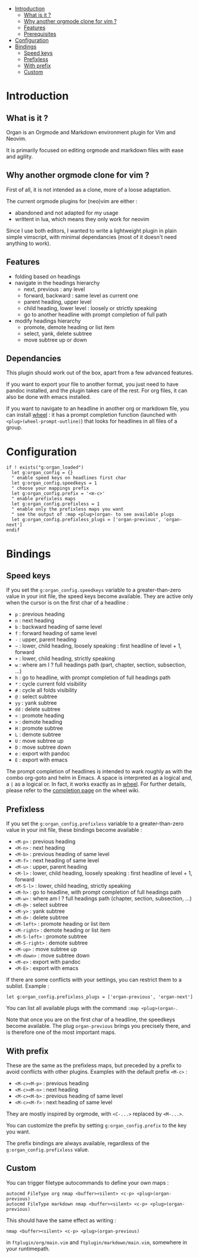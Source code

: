 <!-- vim: set filetype=markdown: -->

<!-- vim-markdown-toc GFM -->

* [Introduction](#introduction)
    * [What is it ?](#what-is-it-)
    * [Why another orgmode clone for vim ?](#why-another-orgmode-clone-for-vim-)
    * [Features](#features)
    * [Prerequisites](#prerequisites)
* [Configuration](#configuration)
* [Bindings](#bindings)
    * [Speed keys](#speed-keys)
    * [Prefixless](#prefixless)
    * [With prefix](#with-prefix)
    * [Custom](#custom)

<!-- vim-markdown-toc -->

# Introduction
## What is it ?

Organ is an Orgmode and Markdown environment plugin for Vim and Neovim.

It is primarily focused on editing orgmode and markdown files with ease
and agility.

## Why another orgmode clone for vim ?

First of all, it is not intended as a clone, more of a loose adaptation.

The current orgmode plugins for (neo)vim are either :

- abandoned and not adapted for my usage
- writtent in lua, which means they only work for neovim

Since I use both editors, I wanted to write a lightweight plugin in
plain simple vimscript, with minimal dependancies (most of it doesn't
need anything to work).

## Features

- folding based on headings
- navigate in the headings hierarchy
  + next, previous : any level
  + forward, backward : same level as current one
  + parent heading, upper level
  + child heading, lower level : loosely or strictly speaking
  + go to another headline with prompt completion of full path
- modify headings hierarchy
  + promote, demote heading or list item
  + select, yank, delete subtree
  + move subtree up or down

## Dependancies

This plugin should work out of the box, apart from a few advanced
features.

If you want to export your file to another format, you just need to have
pandoc installed, and the plugin takes care of the rest.  For org files,
it can also be done with emacs installed.

If you want to navigate to an headline in another org or markdown file,
you can install [wheel](https://github.com/chimay/wheel) : it has a
prompt completion function (launched with `<plug>(wheel-prompt-outline)`)
that looks for headlines in all files of a group.

# Configuration

```vim
if ! exists("g:organ_loaded")
  let g:organ_config = {}
  " enable speed keys on headlines first char
  let g:organ_config.speedkeys = 1
  " choose your mappings prefix
  let g:organ_config.prefix = '<m-c>'
  " enable prefixless maps
  let g:organ_config.prefixless = 1
  " enable only the prefixless maps you want
  " see the output of :map <plug>(organ- to see available plugs
  let g:organ_config.prefixless_plugs = ['organ-previous', 'organ-next']
endif
```

# Bindings
## Speed keys

If you set the `g:organ_config.speedkeys` variable to a greater-than-zero
value in your init file, the speed keys become available. They are
active only when the cursor is on the first char of a headline :

- `p`      : previous heading
- `n`      : next heading
- `b`      : backward heading of same level
- `f`      : forward heading of same level
- `-`      : upper, parent heading
- `~`      : lower, child heading, loosely speaking : first headline of level + 1, forward
- `+`      : lower, child heading, strictly speaking
- `w`      : where am I ? full headings path (part, chapter, section, subsection, ...)
- `h`      : go to headline, with prompt completion of full headings path
- `*`      : cycle current fold visibility
- `#`      : cycle all folds visibility
- `@`      : select subtree
- `yy`     : yank subtree
- `dd`     : delete subtree
- `<`      : promote heading
- `>`      : demote heading
- `H`      : promote subtree
- `L`      : demote subtree
- `U`      : move subtree up
- `D`      : move subtree down
- `e`      : export with pandoc
- `E`      : export with emacs

The prompt completion of headlines is intended to wark roughly as with
the combo org-goto and helm in Emacs. A space is interpreted as
a logical and, a `|` as a logical or. In fact, it works exactly as in
[wheel](https://github.com/chimay/wheel). For further details, please
refer to the
[completion page](https://github.com/chimay/wheel/wiki/completion)
on the wheel wiki.

## Prefixless

If you set the `g:organ_config.prefixless` variable to a greater-than-zero
value in your init file, these bindings become available :

- `<M-p>`       : previous heading
- `<M-n>`       : next heading
- `<M-b>`       : previous heading of same level
- `<M-f>`       : next heading of same level
- `<M-u>`       : upper, parent heading
- `<M-l>`       : lower, child heading, loosely speaking : first headline of level + 1, forward
- `<M-S-l>`     : lower, child heading, strictly speaking
- `<M-h>`       : go to headline, with prompt completion of full headings path
- `<M-w>`       : where am I ? full headings path (chapter, section, subsection, ...)
- `<M-@>`       : select subtree
- `<M-y>`       : yank subtree
- `<M-d>`       : delete subtree
- `<M-left>`    : promote heading or list item
- `<M-right>`   : demote heading or list item
- `<M-S-left>`  : promote subtree
- `<M-S-right>` : demote subtree
- `<M-up>`      : move subtree up
- `<M-down>`    : move subtree down
- `<M-e>`       : export with pandoc
- `<M-E>`       : export with emacs

If there are some conflicts with your settings, you can restrict them
to a sublist. Example :


```vim
let g:organ_config.prefixless_plugs = ['organ-previous', 'organ-next']
```

You can list all available plugs with the command `:map <plug>(organ-`.

Note that once you are on the first char of a headline, the speedkeys
become available. The plug `organ-previous` brings you precisely there,
and is therefore one of the most important maps.

## With prefix

These are the same as the prefixless maps, but preceded by a prefix to
avoid conflicts with other plugins. Examples with the default prefix
`<M-c>` :

- `<M-c><M-p>`       : previous heading
- `<M-c><M-n>`       : next heading
- `<M-c><M-b>`       : previous heading of same level
- `<M-c><M-f>`       : next heading of same level

They are mostly inspired by orgmode, with `<C-...>` replaced by `<M-...>`.

You can customize the prefix by setting `g:organ_config.prefix` to the
key you want.

The prefix bindings are always available, regardless of the
`g:organ_config.prefixless` value.

## Custom

You can trigger filetype autocommands to define your own maps :

```vim
autocmd FileType org nmap <buffer><silent> <c-p> <plug>(organ-previous)
autocmd FileType markdown nmap <buffer><silent> <c-p> <plug>(organ-previous)
```

This should have the same effect as writing :

```vim
nmap <buffer><silent> <c-p> <plug>(organ-previous)
```

in `ftplugin/org/main.vim` and `ftplugin/markdown/main.vim`, somewhere
in your runtimepath.
